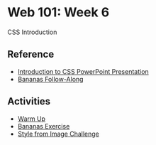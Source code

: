 # Web 101: Week 6
CSS Introduction

## Reference
- <a href="IntroductionToCss.pptx" target="_blank">Introduction to CSS PowerPoint Presentation</a>
- [Bananas Follow-Along](BananasFollowAlong.md)

## Activities
- [Warm Up](WarmUp.md)
- [Bananas Exercise](BananasIndividual.md)
- [Style from Image Challenge](StyleFromImageChallenge.md)
